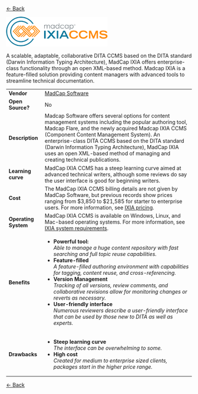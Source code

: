 <a href="readme.md"><- Back</a>

 <a href="https://www.madcapsoftware.com"><img src='ixia-logo.png' height='80'></a> 
 
A scalable, adaptable, collaborative DITA CCMS based on the DITA standard (Darwin Information Typing Architecture), MadCap IXIA offers enterprise-class functionality through an open XML-based method. Madcap IXIA is a feature-filled solution providing content managers with advanced tools to streamline technical documentation.

<table>
  <tr>
    <td><b>Vendor</td>
    <td> <a href="https://www.madcapsoftware.com">MadCap Software</a></td>
  </tr>
  <tr>
    <td><b>Open Source?</td>
    <td>No</td>
  </tr>
  <tr>
    <td><b>Description</td>
    <td>Madcap Software offers several options for content management systems including the popular authoring tool, Madcap Flare, and the newly acquired Madcap IXIA CCMS (Component Content Management System). An enterprise-class DITA CCMS based on the DITA standard (Darwin Information Typing Architecture), MadCap IXIA uses an open XML-based method of managing and creating technical publications.
  </tr> 
  <tr>
    <td><b>Learning curve</td>
    <td>MadCap IXIA CCMS has a steep learning curve aimed at advanced technical writers, although some reviews do say the user interface is good for beginning writers. </td>
  </tr> 
  <tr>
    <td><b>Cost</td>
    <td>The MadCap IXIA CCMS billing details are not given by MadCap Software, but previous records show prices ranging from $3,850 to $21,585 for starter to enterprise users. For more information,  see <a href="https://www.madcapsoftware.com/pricing/"> IXIA pricing</a>.</td>
  </tr>
  <tr>
    <td><b>Operating System</td>
    <td>MadCap IXIA CCMS is available on Windows, Linux, and Mac-based operating systems. For more information, see <a href="https://www.ixiasoft.com/learning-support/documentation/version/5-0/system-requirements/">IXIA system requirements</a>.</td>
  </tr> 
  <tr>
    <td><b>Benefits</td>
  <td>
    <ul>
      <li><b>Powerful  tool:</b><br><i>Able to manage a huge content repository with fast searching and full topic reuse capabilities.</i></li>
      <li><b>Feature-filled </b><br><i>A feature-filled authoring environment with capabilities for tagging, content reuse, and cross-referencing.</i></li>
      <li><b>Version Management</b><br><i>Tracking of all versions, review comments, and collaborative revisions allow for monitoring changes or reverts as necessary.</i></li>
      <li><b> User-friendly interface</b><br><i>Numerous reviewers describe a user-friendly interface that can be used by those new to DITA as well as experts.</i></li>
    </ul>
  </td>
</tr>
<tr>
  <td><b>Drawbacks</td>
  <td>
    <ul>
      <li><b>Steep learning curve</b><br><i>The interface can be overwhelming to some. </i></li>
      <li><b>High cost</b><br><i>Created for medium to enterprise sized clients, packages start in the higher price range. </i></li>
    </ul>
  </td> 
</tr>
<tr>
</tr>
</table>
<a href="readme.md"><- Back</a>
